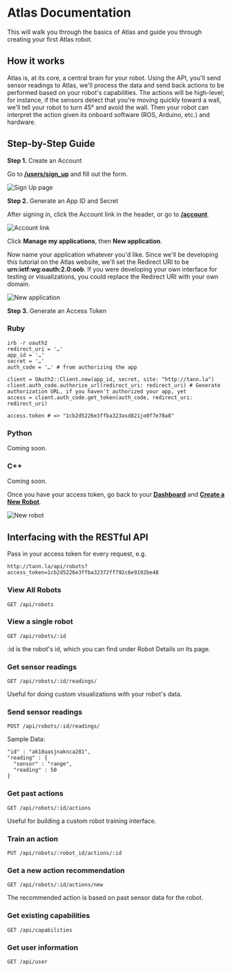 Atlas Documentation
==========

This will walk you through the basics of Atlas and guide you through creating your first Atlas robot.

## How it works

Atlas is, at its core, a central brain for your robot. Using the API, you'll send sensor readings to Atlas, we'll process the data and send back actions to be performed based on your robot's capabilities. The actions will be high-level; for instance, if the sensors detect that you're moving quickly toward a wall, we'll tell your robot to turn 45° and avoid the wall. Then your robot can interpret the action given its onboard software (ROS, Arduino, etc.) and hardware.

## Step-by-Step Guide

**Step 1.** Create an Account

Go to [**/users/sign_up**](http://tann.la/users/sign_up) and fill out the form.

![Sign Up page](http://i45.tinypic.com/2ltitrr.jpg)

**Step 2.** Generate an App ID and Secret

After signing in, click the Account link in the header, or go to [**/account**](http://tann.la/account).

![Account link](http://i47.tinypic.com/azb0cm.jpg)

Click **Manage my applications**, then **New application**.

Now name your application whatever you'd like. Since we'll be developing this tutorial on the Atlas website, we'll set the Redirect URI to be **urn:ietf:wg:oauth:2.0:oob**. If you were developing your own interface for testing or visualizations, you could replace the Redirect URI with your own domain.

![New application](http://i47.tinypic.com/34ybs5g.jpg)

**Step 3.** Generate an Access Token

### Ruby

    irb -r oauth2
    redirect_uri = '…'
    app_id = '…'
    secret = '…'
    auth_code = '…' # from authorizing the app
    
    client = OAuth2::Client.new(app_id, secret, site: "http://tann.la")
    client.auth_code.authorize_url(redirect_uri: redirect_uri) # Generate authorization URL, if you haven't authorized your app, yet
    access = client.auth_code.get_token(auth_code, redirect_uri: redirect_uri)
    
    access.token # => "1cb2d5226e3ffba323asd821jo0f7e78a8"

### Python

Coming soon.

### C++

Coming soon.

Once you have your access token, go back to your [**Dashboard**](http://tann.la/dashboard) and [**Create a New Robot**](http://tann.la/robots/new).

![New robot](http://i50.tinypic.com/2z8ng52.jpg)

## Interfacing with the RESTful API

Pass in your access token for every request, e.g.

    http://tann.la/api/robots?access_token=1cb2d5226e3ffba32372ff792c6e9192be48

### View All Robots

    GET /api/robots

### View a single robot

    GET /api/robots/:id

:id is the robot's id, which you can find under Robot Details on its page.

### Get sensor readings

    GET /api/robots/:id/readings/
    
Useful for doing custom visualizations with your robot's data.

### Send sensor readings

    POST /api/robots/:id/readings/

Sample Data:

    "id" : "ak18uasjnaknca281",
    "reading" : {
      "sensor" : "range",
      "reading" : 50
    }
    
### Get past actions

    GET /api/robots/:id/actions
    
Useful for building a custom robot training interface.

### Train an action

    PUT /api/robots/:robot_id/actions/:id

### Get a new action recommendation

    GET /api/robots/:id/actions/new

The recommended action is based on past sensor data for the robot.

### Get existing capabilities

    GET /api/capabilities

### Get user information

    GET /api/user
